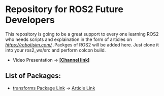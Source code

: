 # Repository for ROS2 Future Developers
This repository is going to be a great support to every one learning ROS2 who needs scripts and explaination in the form of articles on *https://robotisim.com/* .Packges of ROS2 will be added here. Just clone it into your ros2_ws/src and perform colcon build.
- Video Presentation -> **[[Channel link]](https://www.youtube.com/channel/UC-QzGbqufzwncwPQlOJfUXw)**
## List of Packages:
* [transforms Package Link](https://github.com/noshluk2/ros2_learners/tree/main/transforms) -> [Article Link](https://github.com/noshluk2/ros2_learners/tree/main/transforms)
